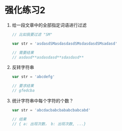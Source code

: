 # 强化练习2

1. 给一段文章中的全部指定词语进行过滤

   ```javascript
   // 比如我要过滤 "SM"
   
   var str = 'asdasdSMasdasdasdSMsdasdasdSMsadasd'
   
   // 需要结果
   // asdasd**asdasdasd**sdasdasd**
   ```

2. 反转字符串

   ```javascript
   var str = 'abcdefg'
   
   // 要求结果
   // gfedcba
   ```

3. 统计字符串中每个字符的个数？

   ```javascript
   var str = 'abcdacbabcbababcbabcabd'
   
   // 结果
   // { a: 出现次数， b: 出现次数, ...}
   ```

   